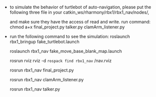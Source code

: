 
* to simulate the behavior of turtlebot of auto-navigation, please put the following three file in your 
	catkin_ws/rharmony/rbx1/rbx1_nav/nodes/, 
	
  and make sure they have the access of read and write. run command:
       chmod a+x final_project.py talker.py clamArm_listener.py

* run the following command to see the simulation:
   roslaunch rbx1_bringup fake_turtlebot.launch

   roslaunch rbx1_nav fake_move_base_blank_map.launch

   rosrun rviz rviz -d `rospack find rbx1_nav` /nav.rviz

   rosrun rbx1_nav final_project.py

   rosrun rbx1_nav clamArm_listener.py

   rosrun rbx1_nav talker.py



